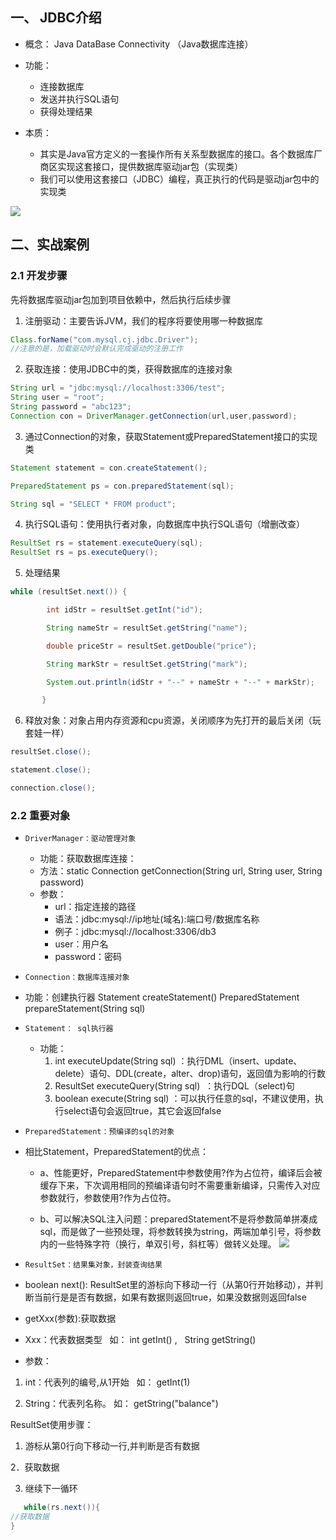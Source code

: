
## 一、 JDBC介绍

- 概念： Java DataBase Connectivity （Java数据库连接）

- 功能：
	- 连接数据库
	- 发送并执行SQL语句
	- 获得处理结果

- 本质：
	- 其实是Java官方定义的一套操作所有关系型数据库的接口。各个数据库厂商区实现这套接口，提供数据库驱动jar包（实现类）
	- 我们可以使用这套接口（JDBC）编程，真正执行的代码是驱动jar包中的实现类

![](https://image-for.oss-cn-guangzhou.aliyuncs.com/for-obsidian/Java_Study/2_%E5%AD%A6%E4%B9%A0%E7%AC%94%E8%AE%B0/1_Java%E8%AF%AD%E8%A8%80%E6%A0%B8%E5%BF%83/1_Java%E5%9F%BA%E7%A1%80/1_Java%E5%A4%8D%E4%B9%A0%E7%AC%94%E8%AE%B0/image-20230922073757245.png)



## 二、实战案例

### 2.1 开发步骤

先将数据库驱动jar包加到项目依赖中，然后执行后续步骤

1. 注册驱动：主要告诉JVM，我们的程序将要使用哪一种数据库
```java
Class.forName("com.mysql.cj.jdbc.Driver");
//注意的是，加载驱动时会默认完成驱动的注册工作
```

2. 获取连接：使用JDBC中的类，获得数据库的连接对象
```java
String url = "jdbc:mysql://localhost:3306/test";
String user = "root";
String password = "abc123";
Connection con = DriverManager.getConnection(url,user,password);
```

3. 通过Connection的对象，获取Statement或PreparedStatement接口的实现类
```java
Statement statement = con.createStatement();

PreparedStatement ps = con.preparedStatement(sql);

String sql = "SELECT * FROM product";
```

4. 执行SQL语句：使用执行者对象，向数据库中执行SQL语句（增删改查）
```java
ResultSet rs = statement.executeQuery(sql);
ResultSet rs = ps.executeQuery();
```

5. 处理结果
```java
while (resultSet.next()) {

        int idStr = resultSet.getInt("id");

        String nameStr = resultSet.getString("name");

        double priceStr = resultSet.getDouble("price");

        String markStr = resultSet.getString("mark");

        System.out.println(idStr + "--" + nameStr + "--" + markStr);

       }
```

6. 释放对象：对象占用内存资源和cpu资源，关闭顺序为先打开的最后关闭（玩套娃一样）

```java
resultSet.close();

statement.close();

connection.close();
```

### 2.2 重要对象

- `DriverManager：驱动管理对象`
	- 功能：获取数据库连接：
	- 方法：static Connection getConnection(String url, String user, String password)
	- 参数：
		- url：指定连接的路径
		- 语法：jdbc:mysql://ip地址(域名):端口号/数据库名称
		- 例子：jdbc:mysql://localhost:3306/db3
		- user：用户名
		- password：密码

- `Connection：数据库连接对象`

- 功能：创建执行器
Statement createStatement()
PreparedStatement prepareStatement(String sql) 

-  `Statement： sql执行器`
	- 功能：
		1.  int executeUpdate(String sql) ：执行DML（insert、update、delete）语句、DDL(create，alter、drop)语句，返回值为影响的行数
		2.  ResultSet executeQuery(String sql)  ：执行DQL（select)句
		3.  boolean execute(String sql) ：可以执行任意的sql，不建议使用，执行select语句会返回true，其它会返回false

-  `PreparedStatement：预编译的sql的对象`
- 相比Statement，PreparedStatement的优点：
	- a、性能更好，PreparedStatement中参数使用?作为占位符，编译后会被缓存下来，下次调用相同的预编译语句时不需要重新编译，只需传入对应参数就行，参数使用?作为占位符。
	
	- b、可以解决SQL注入问题：preparedStatement不是将参数简单拼凑成sql，而是做了一些预处理，将参数转换为string，两端加单引号，将参数内的一些特殊字符（换行，单双引号，斜杠等）做转义处理。
![](https://image-for.oss-cn-guangzhou.aliyuncs.com/for-obsidian/Java_Study/2_%E5%AD%A6%E4%B9%A0%E7%AC%94%E8%AE%B0/1_Java%E8%AF%AD%E8%A8%80%E6%A0%B8%E5%BF%83/1_Java%E5%9F%BA%E7%A1%80/1_Java%E5%A4%8D%E4%B9%A0%E7%AC%94%E8%AE%B0/image-20230922073806432.png)



- `ResultSet：结果集对象，封装查询结果`

- boolean next(): ResultSet里的游标向下移动一行（从第0行开始移动），并判断当前行是是否有数据，如果有数据则返回true，如果没数据则返回false

- getXxx(参数):获取数据

- Xxx：代表数据类型   如： int getInt() ,   String getString()

- 参数：

1. int：代表列的编号,从1开始   如： getInt(1)

2. String：代表列名称。 如： getString("balance")

ResultSet使用步骤：

1. 游标从第0行向下移动一行,并判断是否有数据

2．获取数据

3. 继续下一循环
```java
   while(rs.next()){
//获取数据
}
```